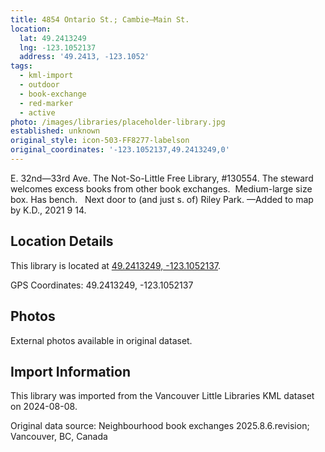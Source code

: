 ```yaml
---
title: 4854 Ontario St.; Cambie—Main St.
location:
  lat: 49.2413249
  lng: -123.1052137
  address: '49.2413, -123.1052'
tags:
  - kml-import
  - outdoor
  - book-exchange
  - red-marker
  - active
photo: /images/libraries/placeholder-library.jpg
established: unknown
original_style: icon-503-FF8277-labelson
original_coordinates: '-123.1052137,49.2413249,0'
---
```

E. 32nd—33rd Ave.
The Not-So-Little Free Library, #130554.
The steward welcomes excess books from other book exchanges.  Medium-large size box.
Has bench.  
Next door to (and just s. of) Riley Park.
—Added to map by K.D., 2021 9 14.  

## Location Details

This library is located at [49.2413249, -123.1052137](https://www.google.com/maps?q=49.2413249,-123.1052137).

GPS Coordinates: 49.2413249, -123.1052137

## Photos

External photos available in original dataset.

## Import Information

This library was imported from the Vancouver Little Libraries KML dataset on 2024-08-08.

Original data source: Neighbourhood book exchanges 2025.8.6.revision; Vancouver, BC, Canada
